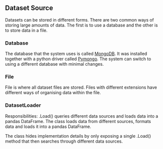 ## Dataset Source

Datasets can be stored in different forms. There are two common ways of storing large amounts of data. The first
is to use a database and the other is to store data in a file. 

### Database

The database that the system uses is called [MongoDB](https://docs.mongodb.com/). It was installed together with a python driver
called [Pymongo](https://docs.mongodb.com/ecosystem/drivers/python/). The system can switch to using a different database with minimal changes.

### File

File is where all dataset files are stored. Files with different extensions have different ways of organising
data within the file.

### DatasetLoader

Responsibilities: .Load() queries different data sources and loads data into a pandas DataFrame. The class loads
data from different sources, formats data and loads it into a pandas DataFrame.

The class hides implementation details by only exposing a single .Load() method that then searches through
different data sources.

